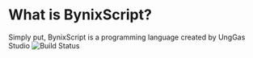# What is BynixScript?
Simply put, BynixScript is a programming language created by UngGas Studio
![Build Status](https://img.shields.io/travis/UngGasStudio/BynixScript.svg)
